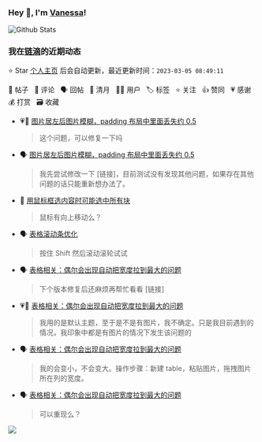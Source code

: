 ### Hey 👋, I'm [Vanessa](http://vanessa.b3log.org/)!

![Github Stats](https://github-readme-stats.vercel.app/api?username=Vanessa219&show_icons=true)

<!--events start -->

### 我在[链滴](https://ld246.com)的近期动态

⭐️ Star [个人主页](https://github.com/Vanessa219/Vanessa219) 后会自动更新，最近更新时间：`2023-03-05 08:49:11`

📝 帖子 &nbsp; 💬 评论 &nbsp; 🗣 回帖 &nbsp; 🌙 清月 &nbsp; 👨‍💻 用户 &nbsp; 🏷️ 标签 &nbsp; ⭐️ 关注 &nbsp; 👍 赞同 &nbsp; 💗 感谢 &nbsp; 💰 打赏 &nbsp; 🗃 收藏

* 💗💬 [图片居左后图片模糊，padding 布局中里面丢失约 0.5](https://ld246.com/article/1677809509055/comment/1677843971404#comments)

  > 这个问题，可以修复一下吗
* 🗣 [图片居左后图片模糊，padding 布局中里面丢失约 0.5](https://ld246.com/article/1677809509055/comment/1677843971404#comments)

  > 我先尝试修改一下 [链接]，目前测试没有发现其他问题，如果存在其他问题的话只能重新想办法了。
* 💬 [用鼠标框选内容时可能选中所有块](https://ld246.com/article/1677832737158/comment/1677846418478#comments)

  > 鼠标有向上移动么？
* 🗣 [表格滚动条优化](https://ld246.com/article/1677047878894/comment/1677843545038#comments)

  > 按住 Shift 然后滚动滚轮试试
* 🗣 [表格相关：偶尔会出现自动把宽度拉到最大的问题](https://ld246.com/article/1677653958472/comment/1677809627179#comments)

  > 下个版本修复后还麻烦再帮忙看看 [链接]
* 💗💬 [表格相关：偶尔会出现自动把宽度拉到最大的问题](https://ld246.com/article/1677653958472/comment/1677809627179#comments)

  > 我用的是默认主题，至于是不是有图片，我不确定。只是我目前遇到的情况，我印象中都是有图片的情况下发生该问题的
* 🗣 [表格相关：偶尔会出现自动把宽度拉到最大的问题](https://ld246.com/article/1677653958472/comment/1677809627179#comments)

  > 我的会变小，不会变大。操作步骤：新建 table，粘贴图片，拖拽图片所在列的宽度。
* 🗣 [表格相关：偶尔会出现自动把宽度拉到最大的问题](https://ld246.com/article/1677653958472/comment/1677658221108#comments)

  > 可以重现么？


<!--events end -->

<a title="Hits" target="_blank" href="https://github.com/Vanessa219/Vanessa219"><img src="https://hits.b3log.org/Vanessa219/Vanessa219.svg"></a>
